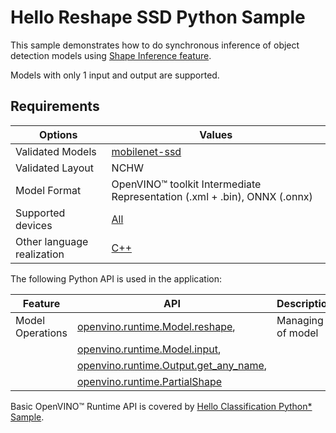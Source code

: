 # Hello Reshape SSD Python Sample

This sample demonstrates how to do synchronous inference of object detection models using [Shape Inference feature](https://docs.openvino.ai/2023.3/openvino_docs_OV_UG_ShapeInference.html).  

Models with only 1 input and output are supported.

## Requirements

| Options                     | Values                                                                                                   |
| ----------------------------| ---------------------------------------------------------------------------------------------------------|
| Validated Models            | [mobilenet-ssd](https://docs.openvino.ai/2023.3/omz_models_model_mobilenet_ssd.html)                     |
| Validated Layout            | NCHW                                                                                                     |
| Model Format                | OpenVINO™ toolkit Intermediate Representation (.xml + .bin), ONNX (.onnx)                                |
| Supported devices           | [All](https://docs.openvino.ai/2023.3/openvino_docs_OV_UG_supported_plugins_Supported_Devices.html)      |
| Other language realization  | [C++](https://docs.openvino.ai/2023.3/openvino_sample_hello_reshape_ssd.html)                            |

The following Python API is used in the application:

| Feature          | API                                                                                                                                                                        | Description          |
| -----------------| ---------------------------------------------------------------------------------------------------------------------------------------------------------------------------|----------------------|
| Model Operations | [openvino.runtime.Model.reshape](https://docs.openvino.ai/2023.3/api/ie_python_api/_autosummary/openvino.runtime.Model.html#openvino.runtime.Model.reshape),               | Managing of model    |
|                  | [openvino.runtime.Model.input](https://docs.openvino.ai/2023.3/api/ie_python_api/_autosummary/openvino.runtime.Model.html#openvino.runtime.Model.input),                   |                      |
|                  | [openvino.runtime.Output.get_any_name](https://docs.openvino.ai/2023.3/api/ie_python_api/_autosummary/openvino.runtime.Output.html#openvino.runtime.Output.get_any_name),  |                      |
|                  | [openvino.runtime.PartialShape](https://docs.openvino.ai/2023.3/api/ie_python_api/_autosummary/openvino.runtime.PartialShape.html)                                         |                      |

Basic OpenVINO™ Runtime API is covered by [Hello Classification Python* Sample](https://docs.openvino.ai/2023.3/openvino_sample_hello_classification.html).
